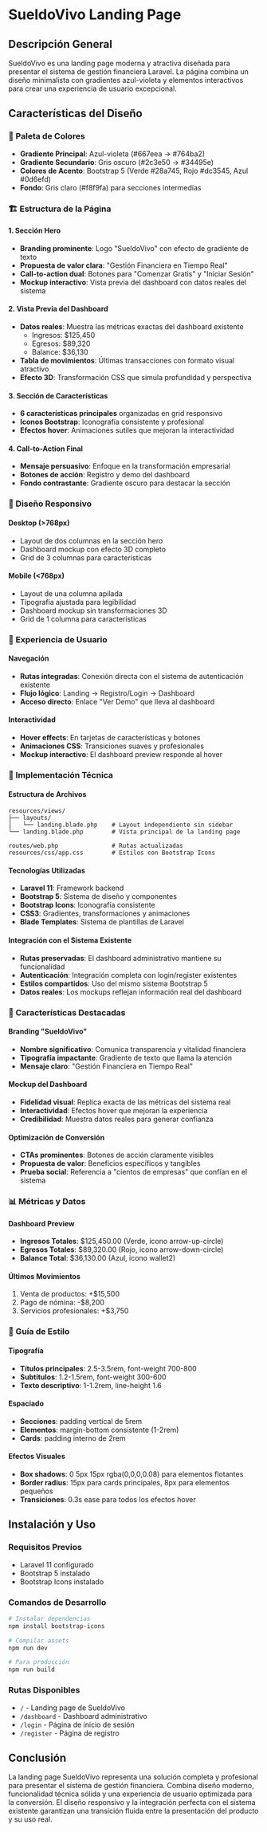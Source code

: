 # SueldoVivo Landing Page

## Descripción General

SueldoVivo es una landing page moderna y atractiva diseñada para presentar el sistema de gestión financiera Laravel. La página combina un diseño minimalista con gradientes azul-violeta y elementos interactivos para crear una experiencia de usuario excepcional.

## Características del Diseño

### 🎨 Paleta de Colores
- **Gradiente Principal**: Azul-violeta (#667eea → #764ba2)
- **Gradiente Secundario**: Gris oscuro (#2c3e50 → #34495e)
- **Colores de Acento**: Bootstrap 5 (Verde #28a745, Rojo #dc3545, Azul #0d6efd)
- **Fondo**: Gris claro (#f8f9fa) para secciones intermedias

### 🏗️ Estructura de la Página

#### 1. Sección Hero
- **Branding prominente**: Logo "SueldoVivo" con efecto de gradiente de texto
- **Propuesta de valor clara**: "Gestión Financiera en Tiempo Real"
- **Call-to-action dual**: Botones para "Comenzar Gratis" y "Iniciar Sesión"
- **Mockup interactivo**: Vista previa del dashboard con datos reales del sistema

#### 2. Vista Previa del Dashboard
- **Datos reales**: Muestra las métricas exactas del dashboard existente
  - Ingresos: $125,450
  - Egresos: $89,320
  - Balance: $36,130
- **Tabla de movimientos**: Últimas transacciones con formato visual atractivo
- **Efecto 3D**: Transformación CSS que simula profundidad y perspectiva

#### 3. Sección de Características
- **6 características principales** organizadas en grid responsivo
- **Iconos Bootstrap**: Iconografía consistente y profesional
- **Efectos hover**: Animaciones sutiles que mejoran la interactividad

#### 4. Call-to-Action Final
- **Mensaje persuasivo**: Enfoque en la transformación empresarial
- **Botones de acción**: Registro y demo del dashboard
- **Fondo contrastante**: Gradiente oscuro para destacar la sección

### 📱 Diseño Responsivo

#### Desktop (>768px)
- Layout de dos columnas en la sección hero
- Dashboard mockup con efecto 3D completo
- Grid de 3 columnas para características

#### Mobile (<768px)
- Layout de una columna apilada
- Tipografía ajustada para legibilidad
- Dashboard mockup sin transformaciones 3D
- Grid de 1 columna para características

### 🎯 Experiencia de Usuario

#### Navegación
- **Rutas integradas**: Conexión directa con el sistema de autenticación existente
- **Flujo lógico**: Landing → Registro/Login → Dashboard
- **Acceso directo**: Enlace "Ver Demo" que lleva al dashboard

#### Interactividad
- **Hover effects**: En tarjetas de características y botones
- **Animaciones CSS**: Transiciones suaves y profesionales
- **Mockup interactivo**: El dashboard preview responde al hover

### 🔧 Implementación Técnica

#### Estructura de Archivos
```
resources/views/
├── layouts/
│   └── landing.blade.php    # Layout independiente sin sidebar
└── landing.blade.php        # Vista principal de la landing page

routes/web.php               # Rutas actualizadas
resources/css/app.css        # Estilos con Bootstrap Icons
```

#### Tecnologías Utilizadas
- **Laravel 11**: Framework backend
- **Bootstrap 5**: Sistema de diseño y componentes
- **Bootstrap Icons**: Iconografía consistente
- **CSS3**: Gradientes, transformaciones y animaciones
- **Blade Templates**: Sistema de plantillas de Laravel

#### Integración con el Sistema Existente
- **Rutas preservadas**: El dashboard administrativo mantiene su funcionalidad
- **Autenticación**: Integración completa con login/register existentes
- **Estilos compartidos**: Uso del mismo sistema Bootstrap 5
- **Datos reales**: Los mockups reflejan información real del dashboard

### 🚀 Características Destacadas

#### Branding "SueldoVivo"
- **Nombre significativo**: Comunica transparencia y vitalidad financiera
- **Tipografía impactante**: Gradiente de texto que llama la atención
- **Mensaje claro**: "Gestión Financiera en Tiempo Real"

#### Mockup del Dashboard
- **Fidelidad visual**: Replica exacta de las métricas del sistema real
- **Interactividad**: Efectos hover que mejoran la experiencia
- **Credibilidad**: Muestra datos reales para generar confianza

#### Optimización de Conversión
- **CTAs prominentes**: Botones de acción claramente visibles
- **Propuesta de valor**: Beneficios específicos y tangibles
- **Prueba social**: Referencia a "cientos de empresas" que confían en el sistema

### 📊 Métricas y Datos

#### Dashboard Preview
- **Ingresos Totales**: $125,450.00 (Verde, icono arrow-up-circle)
- **Egresos Totales**: $89,320.00 (Rojo, icono arrow-down-circle)
- **Balance Total**: $36,130.00 (Azul, icono wallet2)

#### Últimos Movimientos
1. Venta de productos: +$15,500
2. Pago de nómina: -$8,200
3. Servicios profesionales: +$3,750

### 🎨 Guía de Estilo

#### Tipografía
- **Títulos principales**: 2.5-3.5rem, font-weight 700-800
- **Subtítulos**: 1.2-1.5rem, font-weight 300-600
- **Texto descriptivo**: 1-1.2rem, line-height 1.6

#### Espaciado
- **Secciones**: padding vertical de 5rem
- **Elementos**: margin-bottom consistente (1-2rem)
- **Cards**: padding interno de 2rem

#### Efectos Visuales
- **Box shadows**: 0 5px 15px rgba(0,0,0,0.08) para elementos flotantes
- **Border radius**: 15px para cards principales, 8px para elementos pequeños
- **Transiciones**: 0.3s ease para todos los efectos hover

## Instalación y Uso

### Requisitos Previos
- Laravel 11 configurado
- Bootstrap 5 instalado
- Bootstrap Icons instalado

### Comandos de Desarrollo
```bash
# Instalar dependencias
npm install bootstrap-icons

# Compilar assets
npm run dev

# Para producción
npm run build
```

### Rutas Disponibles
- `/` - Landing page de SueldoVivo
- `/dashboard` - Dashboard administrativo
- `/login` - Página de inicio de sesión
- `/register` - Página de registro

## Conclusión

La landing page SueldoVivo representa una solución completa y profesional para presentar el sistema de gestión financiera. Combina diseño moderno, funcionalidad técnica sólida y una experiencia de usuario optimizada para la conversión. El diseño responsivo y la integración perfecta con el sistema existente garantizan una transición fluida entre la presentación del producto y su uso real.
